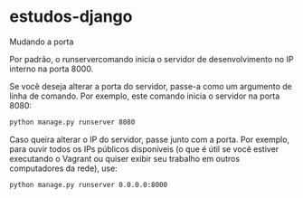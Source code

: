# estudos-django
Mudando a porta

Por padrão, o runservercomando inicia o servidor de desenvolvimento no IP interno na porta 8000.

Se você deseja alterar a porta do servidor, passe-a como um argumento de linha de comando. Por exemplo, este comando inicia o servidor na porta 8080:

``` bash
python manage.py runserver 8080
```

Caso queira alterar o IP do servidor, passe junto com a porta. Por exemplo, para ouvir todos os IPs públicos disponíveis (o que é útil se você estiver executando o Vagrant ou quiser exibir seu trabalho em outros computadores da rede), use:
``` bash
python manage.py runserver 0.0.0.0:8000
```
